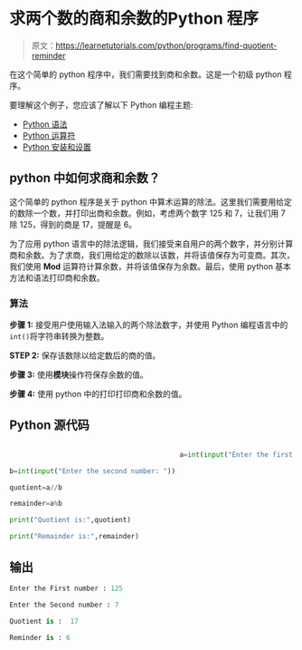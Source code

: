 # 求两个数的商和余数的Python 程序

> 原文：<https://learnetutorials.com/python/programs/find-quotient-reminder>

在这个简单的 python 程序中，我们需要找到商和余数。这是一个初级 python 程序。

要理解这个例子，您应该了解以下 Python 编程主题:

*   [Python 语法](../../python/syntax-comments "Python Syntax")
*   [Python 运算符](../../python/python-operators "operators in Python")
*   [Python 安装和设置](../../python/installation-tutorial "Python setup and installation")

## python 中如何求商和余数？

这个简单的 python 程序是关于 python 中算术运算的除法。这里我们需要用给定的数除一个数，并打印出商和余数。例如，考虑两个数字 125 和 7，让我们用 7 除 125，得到的商是 17，提醒是 6。

为了应用 python 语言中的除法逻辑，我们接受来自用户的两个数字，并分别计算商和余数。为了求商，我们用给定的数除以该数，并将该值保存为可变商。其次，我们使用 **Mod** 运算符计算余数，并将该值保存为余数。最后，使用 python 基本方法和语法打印商和余数。

### 算法

**步骤 1:** 接受用户使用输入法输入的两个除法数字，并使用 Python 编程语言中的`int()`将字符串转换为整数。

**STEP 2:** 保存该数除以给定数后的商的值。

**步骤 3:** 使用**模块**操作符保存余数的值。

**步骤 4:** 使用 python 中的打印打印商和余数的值。

## Python 源代码

```py

                                          a=int(input("Enter the first number: "))

b=int(input("Enter the second number: "))

quotient=a//b

remainder=a%b

print("Quotient is:",quotient)

print("Remainder is:",remainder)

```

## 输出

```py
Enter the First number : 125

Enter the Second number : 7

Quotient is :  17

Reminder is : 6
```